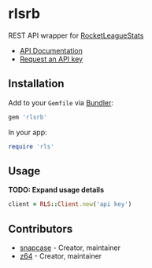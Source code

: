 # rlsrb

REST API wrapper for [RocketLeagueStats](https://rocketleaguestats.com/)

- [API Documentation](http://documentation.rocketleaguestats.com/)
- [Request an API key](https://developers.rocketleaguestats.com/)

## Installation

Add to your `Gemfile` via [Bundler](http://bundler.io/):

```ruby
gem 'rlsrb'
```

In your app:
```ruby
require 'rls'
```

## Usage

**TODO: Expand usage details**
```ruby
client = RLS::Client.new('api key')
```

## Contributors

- [snapcase](https://github.com/snapcase) - Creator, maintainer
- [z64](https://github.com/z64) - Creator, maintainer
